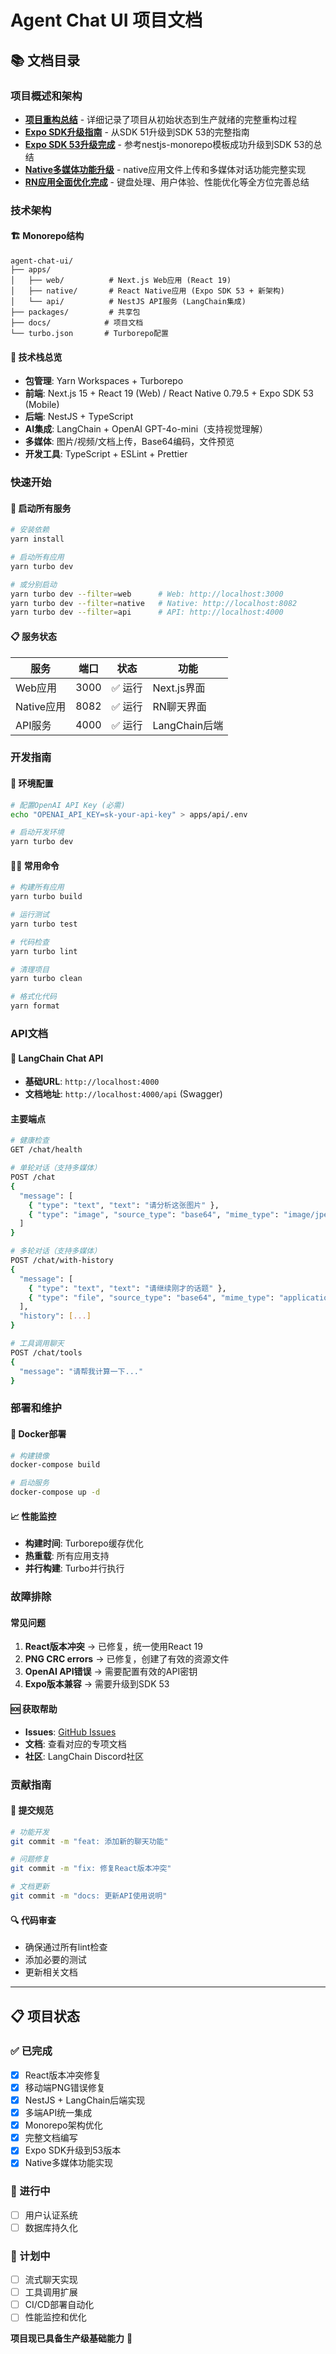 # Agent Chat UI 项目文档

## 📚 文档目录

### 项目概述和架构
- **[项目重构总结](./PROJECT_REFACTOR_SUMMARY.md)** - 详细记录了项目从初始状态到生产就绪的完整重构过程
- **[Expo SDK升级指南](./EXPO_SDK_UPGRADE.md)** - 从SDK 51升级到SDK 53的完整指南
- **[Expo SDK 53升级完成](./EXPO_SDK_53_UPGRADE_COMPLETED.md)** - 参考nestjs-monorepo模板成功升级到SDK 53的总结
- **[Native多媒体功能升级](./NATIVE_MULTIMODAL_UPGRADE.md)** - native应用文件上传和多媒体对话功能完整实现
- **[RN应用全面优化完成](./RN_OPTIMIZATION_COMPLETE.md)** - 键盘处理、用户体验、性能优化等全方位完善总结

### 技术架构

#### 🏗️ Monorepo结构
```
agent-chat-ui/
├── apps/
│   ├── web/          # Next.js Web应用 (React 19)
│   ├── native/       # React Native应用 (Expo SDK 53 + 新架构)
│   └── api/          # NestJS API服务 (LangChain集成)
├── packages/         # 共享包
├── docs/            # 项目文档
└── turbo.json       # Turborepo配置
```

#### 🔄 技术栈总览
- **包管理**: Yarn Workspaces + Turborepo
- **前端**: Next.js 15 + React 19 (Web) / React Native 0.79.5 + Expo SDK 53 (Mobile)
- **后端**: NestJS + TypeScript
- **AI集成**: LangChain + OpenAI GPT-4o-mini（支持视觉理解）
- **多媒体**: 图片/视频/文档上传，Base64编码，文件预览
- **开发工具**: TypeScript + ESLint + Prettier

### 快速开始

#### 🚀 启动所有服务
```bash
# 安装依赖
yarn install

# 启动所有应用
yarn turbo dev

# 或分别启动
yarn turbo dev --filter=web      # Web: http://localhost:3000
yarn turbo dev --filter=native   # Native: http://localhost:8082  
yarn turbo dev --filter=api      # API: http://localhost:4000
```

#### 📋 服务状态
| 服务 | 端口 | 状态 | 功能 |
|------|------|------|------|
| Web应用 | 3000 | ✅ 运行 | Next.js界面 |
| Native应用 | 8082 | ✅ 运行 | RN聊天界面 |
| API服务 | 4000 | ✅ 运行 | LangChain后端 |

### 开发指南

#### 🔧 环境配置
```bash
# 配置OpenAI API Key (必需)
echo "OPENAI_API_KEY=sk-your-api-key" > apps/api/.env

# 启动开发环境
yarn turbo dev
```

#### 🏃‍♂️ 常用命令
```bash
# 构建所有应用
yarn turbo build

# 运行测试
yarn turbo test

# 代码检查
yarn turbo lint

# 清理项目
yarn turbo clean

# 格式化代码
yarn format
```

### API文档

#### 🤖 LangChain Chat API
- **基础URL**: `http://localhost:4000`
- **文档地址**: `http://localhost:4000/api` (Swagger)

#### 主要端点
```bash
# 健康检查
GET /chat/health

# 单轮对话（支持多媒体）
POST /chat
{
  "message": [
    { "type": "text", "text": "请分析这张图片" },
    { "type": "image", "source_type": "base64", "mime_type": "image/jpeg", "data": "..." }
  ]
}

# 多轮对话（支持多媒体）
POST /chat/with-history
{
  "message": [
    { "type": "text", "text": "请继续刚才的话题" },
    { "type": "file", "source_type": "base64", "mime_type": "application/pdf", "data": "..." }
  ],
  "history": [...]
}

# 工具调用聊天
POST /chat/tools
{
  "message": "请帮我计算一下..."
}
```

### 部署和维护

#### 🐳 Docker部署
```bash
# 构建镜像
docker-compose build

# 启动服务
docker-compose up -d
```

#### 📈 性能监控
- **构建时间**: Turborepo缓存优化
- **热重载**: 所有应用支持
- **并行构建**: Turbo并行执行

### 故障排除

#### 常见问题
1. **React版本冲突** → 已修复，统一使用React 19
2. **PNG CRC errors** → 已修复，创建了有效的资源文件
3. **OpenAI API错误** → 需要配置有效的API密钥
4. **Expo版本兼容** → 需要升级到SDK 53

#### 🆘 获取帮助
- **Issues**: [GitHub Issues](https://github.com/langchain-ai/agent-chat-ui/issues)
- **文档**: 查看对应的专项文档
- **社区**: LangChain Discord社区

### 贡献指南

#### 📝 提交规范
```bash
# 功能开发
git commit -m "feat: 添加新的聊天功能"

# 问题修复  
git commit -m "fix: 修复React版本冲突"

# 文档更新
git commit -m "docs: 更新API使用说明"
```

#### 🔍 代码审查
- 确保通过所有lint检查
- 添加必要的测试
- 更新相关文档

---

## 📋 项目状态

### ✅ 已完成
- [x] React版本冲突修复
- [x] 移动端PNG错误修复  
- [x] NestJS + LangChain后端实现
- [x] 多端API统一集成
- [x] Monorepo架构优化
- [x] 完整文档编写
- [x] Expo SDK升级到53版本
- [x] Native多媒体功能实现

### 🔄 进行中
- [ ] 用户认证系统
- [ ] 数据库持久化

### 📅 计划中
- [ ] 流式聊天实现
- [ ] 工具调用扩展
- [ ] CI/CD部署自动化
- [ ] 性能监控和优化

**项目现已具备生产级基础能力** 🎉 